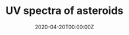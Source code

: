 ---
title: UV spectra of asteroids
summary: Because of atmosphere's absorption, Ultraviolet (UV) radiation must be observed from space, which is much harder than ground observations. Because of this, we still knows quite little about UV spectrum of asteroids, which are usually classified according to their optical/IR spectra. Very very luckily, Swift uniquely has the UV capability and time to measure UV spectra of ~20 asteroids. **Will their types keep the same in UV? Will there be some new trends? How will the results affect the understanding of the solar system?** We are extracting the spectra, let's look forward to the results!
tags:
- Asteroids
- Solar System
- UV
date: "2020-04-20T00:00:00Z"

# Optional external URL for project (replaces project detail page).
external_link: ""

image:
  caption: Zexi Xing (邢泽曦)
  focal_point: Smart

#links:
#- icon: file-alt
#  icon_pack: fas
#  name: H$_2$O Paper
#  url: 

#url_code: ""
#url_pdf: ""
#url_slides: ""
#url_video: ""

# Slides (optional).
#   Associate this project with Markdown slides.
#   Simply enter your slide deck's filename without extension.
#   E.g. `slides = "example-slides"` references `content/slides/example-slides.md`.
#   Otherwise, set `slides = ""`.
#slides: example
---
